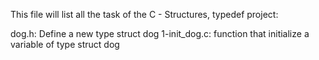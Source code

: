 This file will list all the task of the C - Structures, typedef project:

dog.h: Define a new type struct dog
1-init_dog.c: function that initialize a variable of type struct dog
